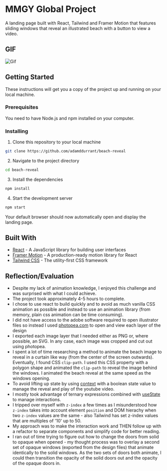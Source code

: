 # MMGY Global Project

A landing page built with React, Tailwind and Framer Motion that features sliding windows that reveal an illustrated beach with a button to view a video.

## GIF

![Gif](public/images/gif.gif)

## Getting Started

These instructions will get you a copy of the project up and running on your local machine.

### Prerequisites

You need to have Node.js and npm installed on your computer.

### Installing

1.  Clone this repository to your local machine

```bash
git clone https://github.com/adamddurrant/beach-reveal

```

2.  Navigate to the project directory

```bash
cd beach-reveal
```

3.  Install the dependencies

```bash
npm install
```

4.  Start the development server

```bash
npm start
```

Your default browser should now automatically open and display the landing page.

## Built With

- [React](https://reactjs.org/) - A JavaScript library for building user interfaces
- [Framer Motion](https://www.framer.com/motion/) - A production-ready motion library for React
- [Tailwind CSS](https://tailwindcss.com/) - The utility-first CSS framework

## Reflection/Evaluation

- Despite my lack of animation knowledge, I enjoyed this challenge and was surprised with what I could achieve.
- The project took approximately 4-5 hours to complete.
- I chose to use react to build quickly and to avoid as much vanilla CSS animation as possible and instead to use an animation library (from memory, plain css animation can be time consuming).
- I did not have access to the adobe software required to open illustrator files so instead I used [photopea.com](https://www.photopea.com/) to open and view each layer of the design
- I exported each image layer that I needed either as PNG or, where possible, an SVG. In any case, each image was cropped and cut out using photopea.
- I spent a lot of time researching a method to animate the beach image to reveal in a curtain like way (from the center of the screen outwards). Eventually, I found CSS `clip-path`. I used this CSS property with a polygon shape and animated the `clip-path` to reveal the image behind the windows. I animated the beach reveal at the same speed as the windows opening.
- To avoid lifting up state by using [context](https://reactjs.org/docs/context.html) with a boolean state value to manage the reveal and play of the youtube video.
- I mostly took advantage of ternary expressions combined with [useState](https://reactjs.org/docs/hooks-reference.html#usestate) to manage interactions.
- I tripped over myself with `z-index` a few times as I misunderstood how `z-index` takes into account element `position` and DOM hierachy when two `z-index` values are the same - also Tailwind has set z-index values that are multiples of '10' up to 50.
- My approach was to make the interaction work and THEN follow up with a refactor to separate components and simplify code for better reading.
- I ran out of time trying to figure out how to change the doors from solid to opaque when opened - my thought process was to overlay a second set of opaque windows (exported from the design files) that animate identically to the solid windows. As the two sets of doors both animate, I could then transition the opacity of the solid doors out and the opacity of the opaque doors in.
